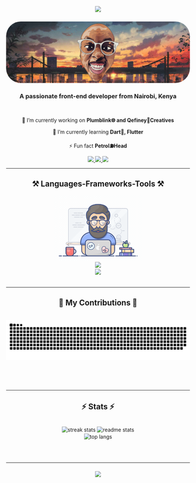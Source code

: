 <h1 align="center">
    <img src="https://readme-typing-svg.herokuapp.com/?font=Righteous&size=35&center=true&vCenter=true&width=500&height=70&duration=4000&lines=Hi+There!+👋;+I'm+Mutune😁!;+Welcome+to+my+L🔬B" />
</h1>

<img style="border-radius: 40px" src="image\2.jpg">

<h3 align="center">A passionate front-end developer from Nairobi, Kenya</h3>

<br/>

  <div align="center">
 
 🔭 I’m currently working on **Plumblink🌐 and Qefiney🏢Creatives**
 
 🌱 I’m currently learning **Dart🎯, Flutter**

 ⚡ Fun fact **Petrol⛽Head**
 
 </div>

<div align="center"> 
  <a href="mailto:qefiney@gmail.com">
    <img src="https://img.shields.io/badge/Gmail-333333?style=for-the-badge&logo=gmail&logoColor=red" />
  </a>
  <a href="https://linkedin.com/in/qefiney" target="_blank">
    <img src="https://img.shields.io/badge/LinkedIn-0077B5?style=for-the-badge&logo=linkedin&logoColor=white" target="_blank" />
  </a>
  <a href="https://qefiney.github.io" target="_blank">
     <img src="https://img.shields.io/badge/Portfolio-FF5722?style=for-the-badge&logo=todoist&logoColor=white" target="_blank" /> <!-- sqlite, safari, google-chrome are other good icon options -->
  </a>
</div>

 <hr/>
 
<h2 align="center">⚒️ Languages-Frameworks-Tools ⚒️</h2>
<div align="center">
    <img style = "width: 240px;" src ="image\1.gif"><br>
    <img src="https://skillicons.dev/icons?i=nodejs,github,dart,javascript,nextjs,express,firebase,mongodb" /><br>
    <img src="https://skillicons.dev/icons?i=react,bootstrap,mui,html,css,figma,git,flutter" />
</div>

<br/>
<hr/>

<div align="center">
  <h2>🐍 My Contributions 🐍</h2>
  <br>
  <img alt="snake eating my contributions" src="https://raw.githubusercontent.com/qefiney/qefiney/output/github-contribution-grid-snake.svg" />
  
  <br/><br/><br/>
</div>

<hr/>

<h2 align="center">⚡ Stats ⚡</h2>
<br>
<div align=center>
  <img width=390 src="https://streak-stats.demolab.com/?user=qefiney&theme=react&border_radius=10" alt="streak stats"/>
  <img width=390 src="https://github-readme-stats.vercel.app/api?username=qefiney&show_icons=true&theme=react&rank_icon=github&border_radius=10" alt="readme stats" />
  <br/>
  <img width=325 align="center" src="https://github-readme-stats.vercel.app/api/top-langs/?username=qefiney&hide=HTML&langs_count=8&layout=compact&theme=react&border_radius=10&size_weight=0.5&count_weight=0.5&exclude_repo=github-readme-stats" alt="top langs" />
</div>

<br/><br/>
<hr/>

<h3 align="center">
    <img src="https://readme-typing-svg.herokuapp.com/?font=Righteous&size=25&center=true&vCenter=true&width=500&height=70&duration=4000&lines=Thanks+for+visiting!+✌️;+Find+me+on+Linkedin+or+Email!">
</h3>

<br/>

